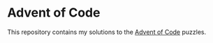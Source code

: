 # Advent of Code

This repository contains my solutions to the [Advent of Code](https://adventofcode.com/) puzzles.

